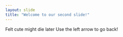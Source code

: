 ```yaml
---
layout: slide
title: "Welcome to our second slide!"
---
```

Felt cute might die later
Use the left arrow to go back!
